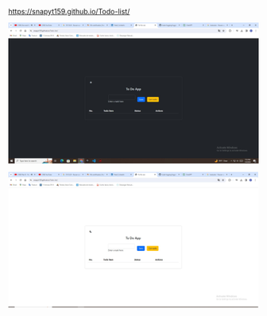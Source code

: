 https://snapyt159.github.io/Todo-list/


![Logo de mi proyecto](https://github.com/Snapyt159/Todo-list/blob/master/screenshots/todo%20app%20n.jpg)

![Logo de mi proyecto](https://github.com/Snapyt159/Todo-list/blob/master/screenshots/todo%20app%20w.jpg)
